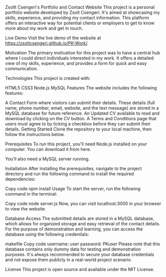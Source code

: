 Zsollt Csengeri's Portfolio and Contact Website
This project is a personal portfolio website developed by Zsolt Csengeri. It's aimed at showcasing my skills, experience, and providing my contact information. This platform offers an interactive way for potential clients or employers to get to know more about my work and get in touch.

Live Demo
Visit the live demo of the website at https://zsoltcsengeri.github.io/PK-Work/.

Motivation
The primary motivation for this project was to have a central hub where I could direct individuals interested in my work. It offers a detailed view of my skills, experience, and provides a form for quick and easy communication.

Technologies
This project is created with:

HTML5
CSS3
Node.js
MySQL
Features
The website includes the following features:

A Contact Form where visitors can submit their details. These details (full name, phone number, email, website, and the text message) are stored in a MySQL database for future reference.
An Updated CV available to read and download by clicking on the CV button.
A Terms and Conditions page that users must agree to by ticking a checkbox before they can submit their details.
Getting Started
Clone the repository to your local machine, then follow the instructions below.

Prerequisites
To run this project, you'll need Node.js installed on your computer. You can download it from here.

You'll also need a MySQL server running.

Installation
After installing the prerequisites, navigate to the project directory and run the following command to install the required dependencies:

Copy code
npm install
Usage
To start the server, run the following command in the terminal:

Copy code
node server.js
Now, you can visit localhost:3000 in your browser to view the website.

Database Access
The submitted details are stored in a MySQL database, which allows for organized storage and easy retrieval of the contact details. For the purpose of demonstration and learning, you can access the database using the following credentials:

makefile
Copy code
username: user
password: PKuser
Please note that this database contains only dummy data for testing and demonstration purposes. It's always recommended to secure your database credentials and not expose them publicly in a real-world project scenario.

License
This project is open source and available under the MIT License.